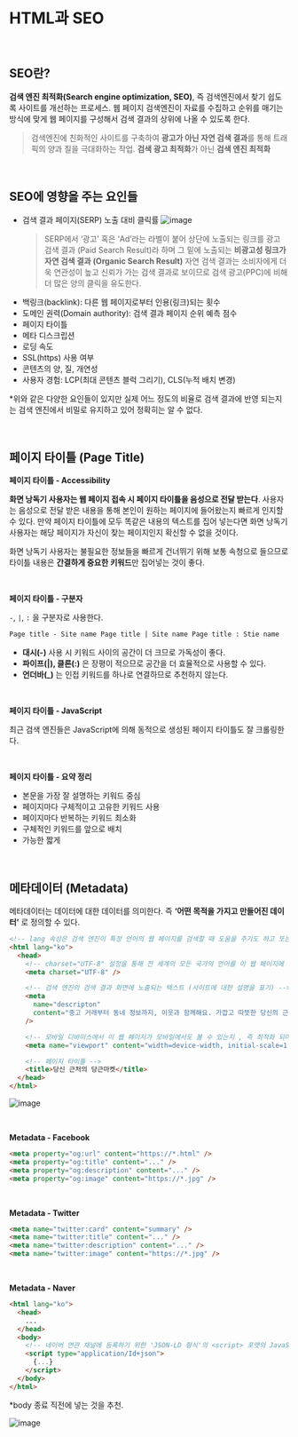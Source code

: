 # HTML과 SEO

<br />

## SEO란?

**검색 엔진 최적화(Search engine optimization, SEO)**, 즉 검색엔진에서 찾기 쉽도록 사이트를 개선하는 프로세스. 웹 페이지 검색엔진이 자료를 수집하고 순위를 매기는 방식에 맞게 웹 페이지를 구성해서 검색 결과의 상위에 나올 수 있도록 한다.

> 검색엔진에 친화적인 사이트를 구축하여 **광고가 아닌 자연 검색 결과**를 통해 트래픽의 양과 질을 극대화하는 작업.
> **검색 광고 최적화**가 아닌 **검색 엔진 최적화**

<br />

## SEO에 영향을 주는 요인들

- 검색 결과 페이지(SERP) 노출 대비 클릭률
  ![image](https://github.com/user-attachments/assets/34c18e06-ee20-479e-95ee-59d7c8861b15)
  > SERP에서 ‘광고’ 혹은 ‘Ad’라는 라벨이 붙어 상단에 노출되는 링크를 광고 검색 결과 (Paid Search Result)라 하며 그 밑에 노출되는 **비광고성 링크가 자연 검색 결과 (Organic Search Result)**
  자연 검색 결과는 소비자에게 더욱 연관성이 높고 신뢰가 가는 검색 결과로 보이므로 검색 광고(PPC)에 비해 더 많은 양의 클릭을 유도한다.
  >
- 백링크(backlink): 다른 웹 페이지로부터 인용(링크)되는 횟수
- 도메인 권력(Domain authority): 검색 결과 페이지 순위 예측 점수
- 페이지 타이틀
- 메타 디스크립션
- 로딩 속도
- SSL(https) 사용 여부
- 콘텐츠의 양, 질, 개연성
- 사용자 경험: LCP(최대 콘텐츠 블럭 그리기), CLS(누적 배치 변경)

*위와 같은 다양한 요인들이 있지만 실제 어느 정도의 비율로 검색 결과에 반영 되는지는 검색 엔진에서 비밀로 유지하고 있어 정확히는 알 수 없다.

<br />

## 페이지 타이틀 (Page Title)

**페이지 타이틀 - Accessibility**

**화면 낭독기 사용자는 웹 페이지 접속 시 페이지 타이틀을 음성으로 전달 받는다**. 사용자는 음성으로 전달 받은 내용을 통해 본인이 원하는 페이지에 들어왔는지 빠르게 인지할 수 있다. 만약 페이지 타이틀에 모두 똑같은 내용의 텍스트를 집어 넣는다면 화면 낭독기 사용자는 해당 페이지가 자신이 찾는 페이지인지 확신할 수 없을 것이다.

화면 낭독기 사용자는 불필요한 정보들을 빠르게 건너뛰기 위해 보통 속청으로 들으므로 타이틀 내용은 **간결하게 중요한 키워드**만 집어넣는 것이 좋다.

<br />

**페이지 타이틀 - 구분자**

`-`, `|`, `:` 을 구분자로 사용한다.

```html
Page title - Site name Page title | Site name Page title : Stie name
```

- **대시(-)** 사용 시 키워드 사이의 공간이 더 크므로 가독성이 좋다.
- **파이프(|), 클론(:)** 은 장평이 적으므로 공간을 더 효율적으로 사용할 수 있다.
- **언더바(\_)** 는 인접 키워드를 하나로 연결하므로 추천하지 않는다.

<br />

**페이지 타이틀 - JavaScript**

최근 검색 엔진들은 JavaScript에 의해 동적으로 생성된 페이지 타이틀도 잘 크롤링한다.

<br />

**페이지 타이틀 - 요약 정리**

- 본문을 가장 잘 설명하는 키워드 중심
- 페이지마다 구체적이고 고유한 키워드 사용
- 페이지마다 반복하는 키워드 최소화
- 구체적인 키워드를 앞으로 배치
- 가능한 짧게

<br />

## 메타데이터 (Metadata)

메타데이터는 데이터에 대한 데이터를 의미한다. 즉 **‘어떤 목적을 가지고 만들어진 데이터’** 로 정의할 수 있다.

```html
<!-- lang 속성은 검색 엔진이 특정 언어의 웹 페이지를 검색할 때 도움을 주기도 하고 또는 화면 낭독기 사용자들이 이 웹 페이지를 읽을 때 어떤 음성 엔진을 선택해야 하는지 힌트를 주기도 합니다. 하지만 구글에서는 현재 lang 속성을 신뢰하지 않습니다.-->
<html lang="ko">
  <head>
    <!-- charset="UTF-8" 설정을 통해 전 세계의 모든 국가의 언어를 이 웹 페이지에 문제없이 표시할 수 있습니다. 'UTF-8'이 표준입니다.-->
    <meta charset="UTF-8" />

    <!-- 검색 엔진의 검색 결과 화면에 노출되는 텍스트 (사이트에 대한 설명을 표기) -->
    <meta
      name="descripton"
      content="중고 거래부터 동네 정보까지, 이웃과 함께해요. 가깝고 따뜻한 당신의 근처를 만들어요."
    />

    <!-- 모바일 디바이스에서 이 웹 페이지가 모바일에서도 볼 수 있는지 , 즉 최적화 되어 있는지에 대한 정보를 검색 엔진에 제공-->
    <meta name="viewport" content="width=device-width, initial-scale=1.0" />

    <!-- 페이지 타이틀 -->
    <title>당신 근처의 당근마켓</title>
  </head>
</html>
```

![image](https://github.com/user-attachments/assets/d6cfe3b4-c176-42c3-97e8-5b2fd75ac51c)

<br />

**Metadata - Facebook**

```html
<meta property="og:url" content="https://*.html" />
<meta property="og:title" content="..." />
<meta property="og:description" content="..." />
<meta property="og:image" content="https://*.jpg" />
```

<br />

**Metadata - Twitter**

```html
<meta name="twitter:card" content="summary" />
<meta name="twitter:title" content="..." />
<meta name="twitter:description" content="..." />
<meta name="twitter:image" content="https://*.jpg" />
```

<br />

**Metadata - Naver**

```html
<html lang="ko">
  <head>
    ...
  </head>
  <body>
    <!-- 네이버 연관 채널에 등록하기 위한 'JSON-LD 형식'의 <script> 포맷의 JavaScript -->
    <script type="application/Id+json">
      {...}
    </script>
  </body>
</html>
```

\*body 종료 직전에 넣는 것을 추천.

![image](https://github.com/user-attachments/assets/ce7d02fd-5155-4a66-92a9-9a53e3e0169e)
